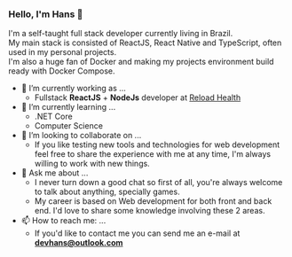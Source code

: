 ### Hello, I'm Hans 👋
I'm a self-taught full stack developer currently living in Brazil.  
My main stack is consisted of ReactJS, React Native and TypeScript, often used in my personal projects.  
I'm also a huge fan of Docker and making my projects environment build ready with Docker Compose.

- 🔭 I’m currently working as ...
  - Fullstack **ReactJS** + **NodeJs** developer at [Reload Health](https://www.linkedin.com/company/reload-health/)
- 🌱 I’m currently learning ...
  - .NET Core
  - Computer Science
- 👯 I’m looking to collaborate on ...
  - If you like testing new tools and technologies for web development feel free to share the experience with me at any time, I'm always willing to work with new things.
- 💬 Ask me about ...
  - I never turn down a good chat so first of all, you're always welcome to talk about anything, specially games.
  - My career is based on Web development for both front and back end. I'd love to share some knowledge involving these 2 areas.
- 📫 How to reach me: ...
  - If you'd like to contact me you can send me an e-mail at **devhans@outlook.com**
